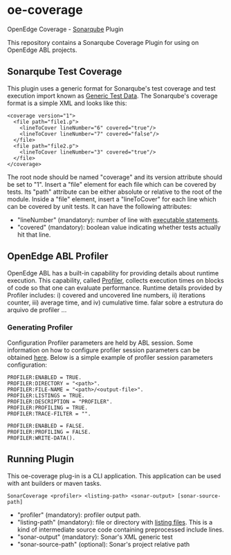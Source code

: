# oe-coverage
OpenEdge Coverage - [Sonarqube](https://www.sonarqube.org/) Plugin

This repository contains a Sonarqube Coverage Plugin for using on OpenEdge ABL projects.
## Sonarqube Test Coverage
This plugin uses a generic format for Sonarqube's test coverage and test execution import known as [Generic Test Data](https://docs.sonarqube.org/display/SONAR/Generic+Test+Data). The Sonarqube's coverage format is a simple XML and looks like this:
```
<coverage version="1">
  <file path="file1.p">
    <lineToCover lineNumber="6" covered="true"/>
    <lineToCover lineNumber="7" covered="false"/>
  </file>
  <file path="file2.p">
    <lineToCover lineNumber="3" covered="true"/>
  </file>
</coverage>
```
The root node should be named "coverage" and its version attribute should be set to "1". Insert a "file" element for each file which can be covered by tests. Its "path" attribute can be either absolute or relative to the root of the module.
Inside a "file" element, insert a "lineToCover" for each line which can be covered by unit tests. It can have the following attributes:
* "lineNumber" (mandatory): number of line with [executable statements](https://docs.sonarqube.org/display/DEV/Executable+Lines).
* "covered" (mandatory): boolean value indicating whether tests actually hit that line.
## OpenEdge ABL Profiler
OpenEdge ABL has a built-in capability for providing details about runtime execution. This capability, called [Profiler](https://knowledgebase.progress.com/articles/Article/19495?q=profiler+handle&l=en_US&fs=Search&pn=1), collects execution times on blocks of code so that one can evaluate performance.
Runtime details provided by Profiler includes: i) covered and uncovered line numbers, ii) iterations counter, iii) average time, and iv) cumulative time.
falar sobre a estrutura do arquivo de profiler
...
### Generating Profiler
Configuration Profiler parameters are held by ABL session. Some information on how to configure profiler session parameters can be obtained [here](https://knowledgebase.progress.com/articles/Article/P93997). Below is a simple example of profiler session parameters configuration:
```
PROFILER:ENABLED = TRUE.
PROFILER:DIRECTORY = "<path>".
PROFILER:FILE-NAME = "<path>/<output-file>".
PROFILER:LISTINGS = TRUE.
PROFILER:DESCRIPTION = "PROFILER".
PROFILER:PROFILING = TRUE.
PROFILER:TRACE-FILTER = "".

PROFILER:ENABLED = FALSE.
PROFILER:PROFILING = FALSE.
PROFILER:WRITE-DATA().
```
## Running Plugin
This oe-coverage plug-in is a CLI application. This application can be used with ant builders or maven tasks.
```
SonarCoverage <profiler> <listing-path> <sonar-output> [sonar-source-path]
```
* "profiler" (mandatory): profiler output path.
* "listing-path" (mandatory): file or directory with [listing files](https://documentation.progress.com/output/ua/OpenEdge_latest/index.html#page/gsabl/generating-a-procedure-listing-file.html). This is a kind of intermediate source code containing preprocessed include lines.
* "sonar-output" (mandatory): Sonar's XML generic test
* "sonar-source-path" (optional): Sonar's project relative path
